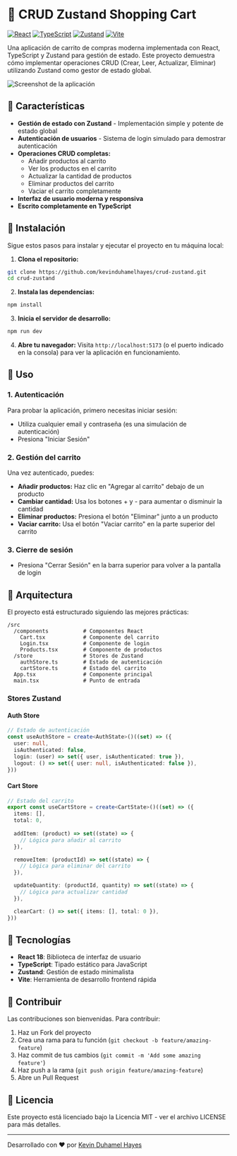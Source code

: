 # 🛒 CRUD Zustand Shopping Cart

[![React](https://img.shields.io/badge/React-18.x-blue.svg)](https://reactjs.org/)
[![TypeScript](https://img.shields.io/badge/TypeScript-5.x-blue.svg)](https://www.typescriptlang.org/)
[![Zustand](https://img.shields.io/badge/Zustand-4.x-orange.svg)](https://github.com/pmndrs/zustand)
[![Vite](https://img.shields.io/badge/Vite-5.x-purple.svg)](https://vitejs.dev/)

Una aplicación de carrito de compras moderna implementada con React, TypeScript y Zustand para gestión de estado. Este proyecto demuestra cómo implementar operaciones CRUD (Crear, Leer, Actualizar, Eliminar) utilizando Zustand como gestor de estado global.

![Screenshot de la aplicación](https://via.placeholder.com/800x450.png?text=Screenshot+CRUD+Zustand+Cart)

## 🌟 Características

- **Gestión de estado con Zustand** - Implementación simple y potente de estado global
- **Autenticación de usuarios** - Sistema de login simulado para demostrar autenticación
- **Operaciones CRUD completas:**
  - Añadir productos al carrito
  - Ver los productos en el carrito
  - Actualizar la cantidad de productos
  - Eliminar productos del carrito
  - Vaciar el carrito completamente
- **Interfaz de usuario moderna y responsiva**
- **Escrito completamente en TypeScript**

## 🚀 Instalación

Sigue estos pasos para instalar y ejecutar el proyecto en tu máquina local:

1. **Clona el repositorio:**

```bash
git clone https://github.com/kevinduhamelhayes/crud-zustand.git
cd crud-zustand
```

2. **Instala las dependencias:**

```bash
npm install
```

3. **Inicia el servidor de desarrollo:**

```bash
npm run dev
```

4. **Abre tu navegador:**
Visita `http://localhost:5173` (o el puerto indicado en la consola) para ver la aplicación en funcionamiento.

## 🧰 Uso

### 1. Autenticación

Para probar la aplicación, primero necesitas iniciar sesión:

- Utiliza cualquier email y contraseña (es una simulación de autenticación)
- Presiona "Iniciar Sesión"

### 2. Gestión del carrito

Una vez autenticado, puedes:

- **Añadir productos:** Haz clic en "Agregar al carrito" debajo de un producto
- **Cambiar cantidad:** Usa los botones + y - para aumentar o disminuir la cantidad
- **Eliminar productos:** Presiona el botón "Eliminar" junto a un producto
- **Vaciar carrito:** Usa el botón "Vaciar carrito" en la parte superior del carrito

### 3. Cierre de sesión

- Presiona "Cerrar Sesión" en la barra superior para volver a la pantalla de login

## 🧠 Arquitectura

El proyecto está estructurado siguiendo las mejores prácticas:

```
/src
  /components           # Componentes React
    Cart.tsx            # Componente del carrito
    Login.tsx           # Componente de login
    Products.tsx        # Componente de productos
  /store                # Stores de Zustand
    authStore.ts        # Estado de autenticación
    cartStore.ts        # Estado del carrito
  App.tsx               # Componente principal
  main.tsx              # Punto de entrada
```

### Stores Zustand

#### Auth Store

```typescript
// Estado de autenticación
const useAuthStore = create<AuthState>()((set) => ({
  user: null,
  isAuthenticated: false,
  login: (user) => set({ user, isAuthenticated: true }),
  logout: () => set({ user: null, isAuthenticated: false }),
}))
```

#### Cart Store

```typescript
// Estado del carrito
export const useCartStore = create<CartState>()((set) => ({
  items: [],
  total: 0,
  
  addItem: (product) => set((state) => {
    // Lógica para añadir al carrito
  }),

  removeItem: (productId) => set((state) => {
    // Lógica para eliminar del carrito
  }),

  updateQuantity: (productId, quantity) => set((state) => {
    // Lógica para actualizar cantidad
  }),

  clearCart: () => set({ items: [], total: 0 }),
}))
```

## 🔧 Tecnologías

- **React 18**: Biblioteca de interfaz de usuario
- **TypeScript**: Tipado estático para JavaScript
- **Zustand**: Gestión de estado minimalista
- **Vite**: Herramienta de desarrollo frontend rápida

## 🤝 Contribuir

Las contribuciones son bienvenidas. Para contribuir:

1. Haz un Fork del proyecto
2. Crea una rama para tu función (`git checkout -b feature/amazing-feature`)
3. Haz commit de tus cambios (`git commit -m 'Add some amazing feature'`)
4. Haz push a la rama (`git push origin feature/amazing-feature`)
5. Abre un Pull Request

## 📄 Licencia

Este proyecto está licenciado bajo la Licencia MIT - ver el archivo LICENSE para más detalles.

---

Desarrollado con ❤️ por [Kevin Duhamel Hayes](https://github.com/kevinduhamelhayes)
